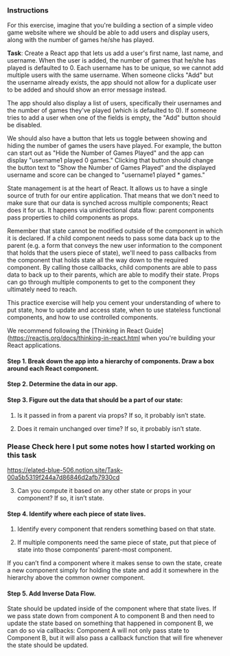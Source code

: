 ### Instructions

For this exercise, imagine that you're building a section of a simple video game
website where we should be able to add users and display users, along with the
number of games he/she has played.

**Task**: Create a React app that lets us add a user's first name, last name, and
username. When the user is added, the number of games that he/she has played is
defaulted to 0. Each username has to be unique, so we cannot add multiple users
with the same username. When someone clicks "Add" but the username already
exists, the app should not allow for a duplicate user to be added and should
show an error message instead.

The app should also display a list of users, specifically their usernames
and the number of games they've played (which is defaulted to 0). If someone
tries to add a user when one of the fields is empty, the "Add" button should
be disabled.

We should also have a button that lets us toggle between showing and hiding
the number of games the users have played. For example, the button can start
out as "Hide the Number of Games Played" and the app can display "username1
played 0 games." Clicking that button should change the button text to
"Show the Number of Games Played" and the displayed username and score can be
changed to "username1 played \* games."

State management is at the heart of React. It allows us to have a single source
of truth for our entire application. That means that we don't need to make sure
that our data is synched across multiple components; React does it for us. It
happens via unidirectional data flow: parent components pass properties to
child components as props.

Remember that state cannot be modified outside of the component in which it is
declared. If a child component needs to pass some data back up to the parent (e.g. a
form that conveys the new user information to the component that holds that the
users piece of state), we'll need to pass callbacks from the component that holds
state all the way down to the required component. By calling those callbacks, child
components are able to pass data to back up to their parents, which are able to
modify their state. Props can go through multiple components to get to the
component they ultimately need to reach.

This practice exercise will help you cement your understanding of where to put
state, how to update and access state, when to use stateless functional
components, and how to use controlled components.

We recommend following the [Thinking in React Guide](https://reactjs.org/docs/thinking-in-react.html when you're building your
React applications.

#### Step 1. Break down the app into a hierarchy of components. Draw a box around each React component.

#### Step 2. Determine the data in our app.

#### Step 3. Figure out the data that should be a part of our state:

1.  Is it passed in from a parent via props? If so, it probably isn’t state.

2.  Does it remain unchanged over time? If so, it probably isn’t state.


### Please Check here I put some notes how I started working on this task
https://elated-blue-506.notion.site/Task-00a5b5319f244a7d86846d2afb7930cd


3.  Can you compute it based on any other state or props in your component?
    If so, it isn’t state.

#### Step 4. Identify where each piece of state lives.

1.  Identify every component that renders something based on that state.

2.  If multiple components need the same piece of state, put that piece of state into those components' parent-most component.

If you can’t find a component where it makes sense to own the state, create
a new component simply for holding the state and add it somewhere in the
hierarchy above the common owner component.

#### Step 5. Add Inverse Data Flow.

State should be updated inside of the component where that state lives.
If we pass state down from component A to component B and then need to update
the state based on something that happened in component B, we can do so via
callbacks: Component A will not only pass state to Component B, but it will
also pass a callback function that will fire whenever the state should be updated.
